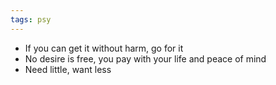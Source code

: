 ```yaml
---
tags: psy
---
```


- If you can get it without harm, go for it 
- No desire is free, you pay with your life and peace of mind 
- Need little, want less